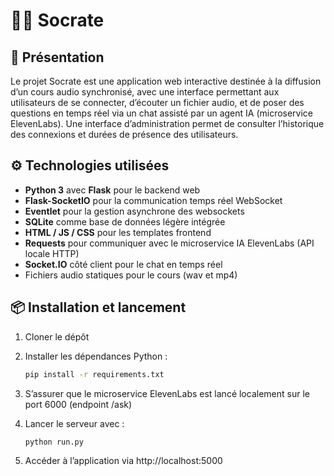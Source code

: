 # 👨‍🏫 Socrate

## 📘 Présentation

Le projet Socrate est une application web interactive destinée à la diffusion d’un cours audio synchronisé, avec une interface permettant aux utilisateurs de se connecter, d’écouter un fichier audio, et de poser des questions en temps réel via un chat assisté par un agent IA (microservice ElevenLabs). Une interface d’administration permet de consulter l’historique des connexions et durées de présence des utilisateurs.



## ⚙️ Technologies utilisées

- **Python 3** avec **Flask** pour le backend web  
- **Flask-SocketIO** pour la communication temps réel WebSocket  
- **Eventlet** pour la gestion asynchrone des websockets  
- **SQLite** comme base de données légère intégrée  
- **HTML / JS / CSS** pour les templates frontend  
- **Requests** pour communiquer avec le microservice IA ElevenLabs (API locale HTTP)  
- **Socket.IO** côté client pour le chat en temps réel  
- Fichiers audio statiques pour le cours (wav et mp4)  



## 📦 Installation et lancement

1. Cloner le dépôt  
2. Installer les dépendances Python :

   ```bash
   pip install -r requirements.txt
   ```
3. S’assurer que le microservice ElevenLabs est lancé localement sur le port 6000 (endpoint /ask)

4. Lancer le serveur avec :

    ```bash
    python run.py
    ```

5. Accéder à l’application via http://localhost:5000

